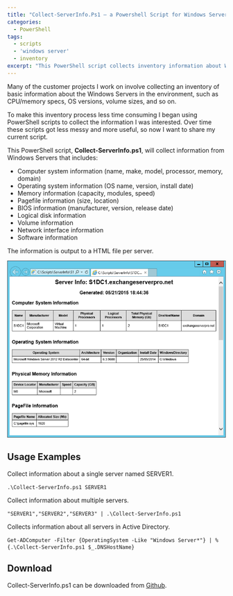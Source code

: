 ```yaml
---
title: "Collect-ServerInfo.Ps1 – a Powershell Script for Windows Server Inventory"
categories:
  - PowerShell
tags:
  - scripts
  - 'windows server'
  - inventory
excerpt: "This PowerShell script collects inventory information about Windows Servers and outputs to a HTML file."
---
```


Many of the customer projects I work on involve collecting an inventory of basic information about the Windows Servers in the environment, such as CPU/memory specs, OS versions, volume sizes, and so on.

To make this inventory process less time consuming I began using PowerShell scripts to collect the information I was interested. Over time these scripts got less messy and more useful, so now I want to share my current script.

This PowerShell script, **Collect-ServerInfo.ps1**, will collect information from Windows Servers that includes:

- Computer system information (name, make, model, processor, memory, domain)
- Operating system information (OS name, version, install date)
- Memory information (capacity, modules, speed)
- Pagefile information (size, location)
- BIOS information (manufacturer, version, release date)
- Logical disk information
- Volume information
- Network interface information
- Software information

The information is output to a HTML file per server.

![](/assets/images/collect-serverinfo-report-example.png)

## Usage Examples

Collect information about a single server named SERVER1.

```
.\Collect-ServerInfo.ps1 SERVER1
```

Collect information about multiple servers.

```
"SERVER1","SERVER2","SERVER3" | .\Collect-ServerInfo.ps1
```

Collects information about all servers in Active Directory.

```
Get-ADComputer -Filter {OperatingSystem -Like "Windows Server*"} | %{.\Collect-ServerInfo.ps1 $_.DNSHostName}
```

## Download

Collect-ServerInfo.ps1 can be downloaded from [Github](https://github.com/cunninghamp/Collect-ServerInfo).
